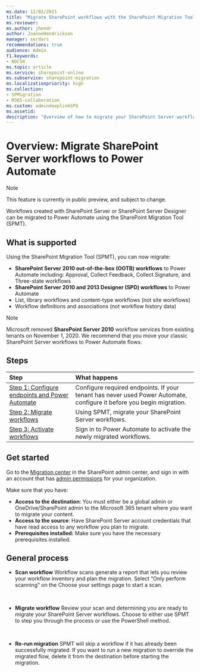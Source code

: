 ```yaml
---
ms.date: 12/02/2021
title: "Migrate SharePoint workflows with the SharePoint Migration Tool (SPMT) to Power Automate"
ms.reviewer: 
ms.author: jhendr
author: JoanneHendrickson
manager: serdars
recommendations: true
audience: Admin
f1.keywords:
- NOCSH
ms.topic: article
ms.service: sharepoint-online
ms.subservice: sharepoint-migration
ms.localizationpriority: high
ms.collection:
- SPMigration
- M365-collaboration
ms.custom: admindeeplinkSPO
ms.assetid: 
description: "Overview of how to migrate your SharePoint Server workflows to Power Automate using the SharePoint Migration Tool (SPMT)."
---
```

# Overview: Migrate SharePoint Server workflows to Power Automate

>[!Note]
>This feature is currently in public preview, and subject to change.

Workflows created with SharePoint Server  or SharePoint Server Designer can be migrated to Power Automate using the SharePoint Migration Tool (SPMT). 

## What is supported

Using the SharePoint Migration Tool (SPMT), you can now migrate:
- **SharePoint Server 2010 out-of-the-box (OOTB) workflows** to Power Automate including: Approval, Collect Feedback, Collect Signature, and Three-state workflows
- **SharePoint Server 2010 and 2013 Designer (SPD) workflows** to Power Automate
- List, library workflows and content-type workflows (not site workflows)
- Workflow definitions and associations (not workflow history data)

>[!Note]
>Microsoft removed **SharePoint Server 2010** workflow services from existing tenants on November 1, 2020. We recommend that you move your classic SharePoint Server workflows to Power Automate flows. 


## Steps

|Step|What happens|
|:-----|:-----|
|[Step 1: Configure endpoints and Power Automate](spmt-workflow-step1.md)|Configure required endpoints.  If your tenant has never used Power Automate, configure it before you begin migration.|
|[Step 2: Migrate workflows](spmt-workflow-step2.md)|Using SPMT, migrate your SharePoint Server workflows.|
|[Step 3: Activate workflows](spmt-workflow-step2.md)|Sign in to Power Automate to activate the newly migrated workflows.|


## Get started

Go to the <a href="https://go.microsoft.com/fwlink/?linkid=2185075" target="_blank">Migration center</a> in the SharePoint admin center, and sign in with an account that has [admin permissions](/sharepoint/sharepoint-admin-role) for your organization.

Make sure that you have:

- **Access to the destination**: You must either be a global admin or OneDrive/SharePoint admin to the Microsoft 365 tenant where you want to migrate your content. 
- **Access to the source**: Have SharePoint Server account credentials that have read access to any workflow you plan to migrate.
- **Prerequisites installed:** Make sure you have the necessary prerequisites installed.

## General process

- **Scan workflow**
Workflow scans generate a report that lets you review your workflow inventory and plan the migration. Select “Only perform scanning” on the Choose your settings page to start a scan.
</br>

- **Migrate workflow**
Review your scan and determining you are ready to migrate your SharePoint Server workflows. Choose to either use SPMT to step you through the process or use the PowerShell method.
</br>

- **Re-run migration** 
SPMT will skip a workflow if it has already been successfully migrated. If you want to run a new migration to override the migrated flow, delete it from the destination before starting the migration.

